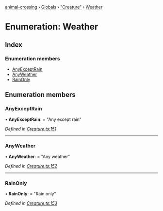 [animal-crossing](../README.md) › [Globals](../globals.md) › ["Creature"](../modules/_creature_.md) › [Weather](_creature_.weather.md)

# Enumeration: Weather

## Index

### Enumeration members

* [AnyExceptRain](_creature_.weather.md#anyexceptrain)
* [AnyWeather](_creature_.weather.md#anyweather)
* [RainOnly](_creature_.weather.md#rainonly)

## Enumeration members

###  AnyExceptRain

• **AnyExceptRain**: = "Any except rain"

*Defined in [Creature.ts:151](https://github.com/Norviah/animal-crossing/blob/b7769d3/module/types/Creature.ts#L151)*

___

###  AnyWeather

• **AnyWeather**: = "Any weather"

*Defined in [Creature.ts:152](https://github.com/Norviah/animal-crossing/blob/b7769d3/module/types/Creature.ts#L152)*

___

###  RainOnly

• **RainOnly**: = "Rain only"

*Defined in [Creature.ts:153](https://github.com/Norviah/animal-crossing/blob/b7769d3/module/types/Creature.ts#L153)*
